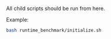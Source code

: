 All child scripts should be run from here.

Example:
```bash
bash runtime_benchmark/initialize.sh
```
